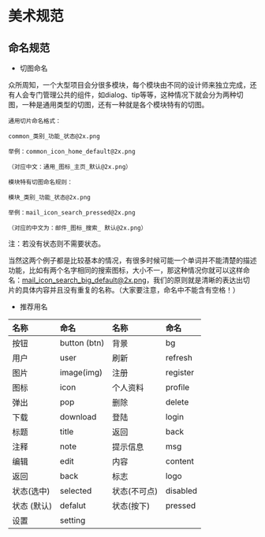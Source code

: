 # 美术规范

## 命名规范

* 切图命名

众所周知，一个大型项目会分很多模块，每个模块由不同的设计师来独立完成，还有人会专门管理公共的组件，如dialog、tip等等，这种情况下就会分为两种切图，一种是通用类型的切图，还有一种就是各个模块特有的切图。

```
通用切片命名格式：

common_类别_功能_状态@2x.png

举例：common_icon_home_default@2x.png

（对应中文：通用_图标_主页_默认@2x.png）

模块特有切图命名规则：

模块_类别_功能_状态@2x.png

举例：mail_icon_search_pressed@2x.png

（对应的中文为：邮件_图标_搜索_ 默认@2x.png）
```

注：若没有状态则不需要状态。

当然这两个例子都是比较基本的情况，有很多时候可能一个单词并不能清楚的描述功能，比如有两个名字相同的搜索图标，大小不一，那这种情况你就可以这样命名：mail_icon_search_big_default@2x.png，我们的原则就是清晰的表达出切片的具体内容并且没有重复的名称。（大家要注意，命名中不能含有空格！）

* 推荐用名

| 名称        | 命名             | 名称        | 命名       |
| :-------- | :------------- | :-------- | :------- |
| 按钮        | button \(btn\) | 背景        | bg       |
| 用户        | user           | 刷新        | refresh  |
| 图片        | image\(img\)   | 注册        | register |
| 图标        | icon           | 个人资料      | profile  |
| 弹出        | pop            | 删除        | delete   |
| 下载        | download       | 登陆        | login    |
| 标题        | title          | 返回        | back     |
| 注释        | note           | 提示信息      | msg      |
| 编辑        | edit           | 内容        | content  |
| 返回        | back           | 标志        | logo     |
| 状态\(选中\)  | selected       | 状态\(不可点\) | disabled |
| 状态 \(默认\) | defalut        | 状态\(按下\)  | pressed  |
| 设置        | setting        |           |          |



